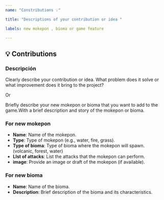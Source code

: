 ```yaml
---
name: "Constributions 💡"

title: "Descriptions of your contribution or idea "

labels: new mokepon , bioma or game feature

---
```


## 💡 Contributions

### Descripción

Clearly describe your contribution or idea. What problem does it solve or what improvement does it bring to the project?

Or

Briefly describe your new mokepon or bioma that you want to add to the game.With a brief description and story of the mokepon or bioma.

### For new mokepon

- **Name**: Name of the mokepon.
- **Type**: Type of mokepon (e.g., water, fire, grass).
- **Type of bioma**: Type of bioma where the mokepon will spawn. (volcanic, forest, water)
- **LIst of attacks**: List the attacks that the mokepon can perform.
- **image**: Provide an image or draft of the mokepon (if available).

### For new bioma

- **Name**: Name of the bioma.
- **Description**: Brief description of the bioma and its characteristics.
